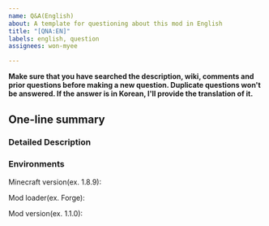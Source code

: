 ```yaml
---
name: Q&A(English)
about: A template for questioning about this mod in English
title: "[QNA:EN]"
labels: english, question
assignees: won-myee

---
```


**Make sure that you have searched the description, wiki, comments and prior questions before making a new question. Duplicate questions won't be answered. If the answer is in Korean, I'll provide the translation of it.**
## One-line summary

### Detailed Description

### Environments
Minecraft version(ex. 1.8.9): 

Mod loader(ex. Forge):

Mod version(ex. 1.1.0):
